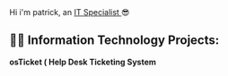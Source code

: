</h1></a> Hi i'm patrick, an <a href="https://www.linkedin.com/in/patrickcazer/"> IT Specialist </a>😎</h1>

<h2>👨‍💻 Information Technology Projects:</h2>

<b>osTicket ( Help Desk Ticketing System</b>
